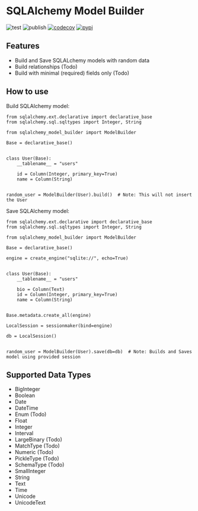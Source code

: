 # SQLAlchemy Model Builder
![test](https://github.com/aminalaee/sqlalchemy-model-builder/actions/workflows/test.yml/badge.svg) ![publish](https://github.com/aminalaee/sqlalchemy-model-builder/actions/workflows/publish.yml/badge.svg) [![codecov](https://codecov.io/gh/aminalaee/sqlalchemy-model-builder/branch/main/graph/badge.svg?token=QOLK6R9M52)](https://codecov.io/gh/aminalaee/sqlalchemy-model-builder) 
[![pypi](https://img.shields.io/pypi/v/sqlalchemy-model-builder?color=%2334D058&label=pypi)](https://pypi.org/project/sqlalchemy-model-builder/)

## Features
- Build and Save SQLALchemy models with random data
- Build relationships (Todo)
- Build with minimal (required) fields only (Todo)

## How to use
Build SQLAlchemy model:
```
from sqlalchemy.ext.declarative import declarative_base
from sqlalchemy.sql.sqltypes import Integer, String

from sqlalchemy_model_builder import ModelBuilder

Base = declarative_base()


class User(Base):
    __tablename__ = "users"

    id = Column(Integer, primary_key=True)
    name = Column(String)


random_user = ModelBuilder(User).build()  # Note: This will not insert the User
```

Save SQLAlchemy model:
```
from sqlalchemy.ext.declarative import declarative_base
from sqlalchemy.sql.sqltypes import Integer, String

from sqlalchemy_model_builder import ModelBuilder

Base = declarative_base()

engine = create_engine("sqlite://", echo=True)


class User(Base):
    __tablename__ = "users"

    bio = Column(Text)
    id = Column(Integer, primary_key=True)
    name = Column(String)


Base.metadata.create_all(engine)

LocalSession = sessionmaker(bind=engine)

db = LocalSession()


random_user = ModelBuilder(User).save(db=db)  # Note: Builds and Saves model using provided session
```

## Supported Data Types
- BigInteger
- Boolean
- Date
- DateTime
- Enum  (Todo)
- Float
- Integer
- Interval
- LargeBinary (Todo)
- MatchType (Todo)
- Numeric (Todo)
- PickleType (Todo)
- SchemaType (Todo)
- SmallInteger
- String
- Text
- Time
- Unicode
- UnicodeText
